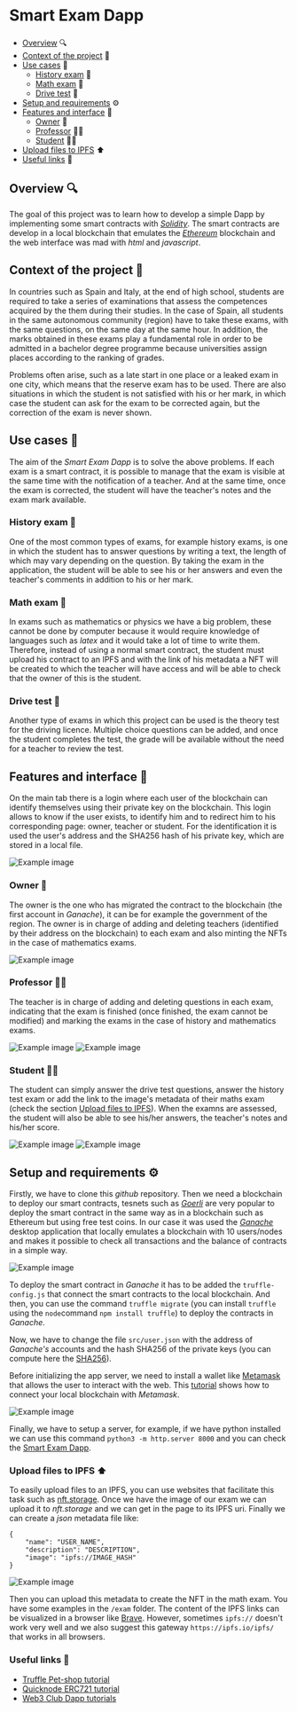 Smart Exam Dapp
=============================

###
- [Overview](#overview-mag) :mag:
- [Context of the project](#context-of-the-project-pencil) :pencil:
- [Use cases](#use-cases-page_facing_up) :page_facing_up:
    - [History exam](#history-exam-page_with_curl) :page_with_curl:
    - [Math exam](#math-exam-1234) :1234:
    - [Drive test](#drive-test-car) :car:
- [Setup and requirements](#setup-and-requirements-gear) :gear:
- [Features and interface](#features-and-interface-bookmark_tabs) :bookmark_tabs:
    - [Owner](#owner-crown) :crown:
    - [Professor](#professor-🧑‍🏫) 🧑‍🏫
    - [Student](#student-🧑‍🎓) 🧑‍🎓
- [Upload files to IPFS](#upload-files-to-ipfs-arrow_up) :arrow_up:
- [Useful links](#useful-links-link) :link:

###

## Overview :mag:   

The goal of this project was to learn how to develop a simple Dapp by implementing some smart contracts with *[Solidity](https://docs.soliditylang.org/en/v0.8.19/)*. The smart contracts are develop in a local blockchain that emulates the *[Ethereum](https://ethereum.org/en/)* blockchain and the web interface was mad with *html* and *javascript*.

## Context of the project :pencil:

In countries such as Spain and Italy, at the end of high school, students are required to take a series of examinations that assess the competences acquired by the them during their studies. In the case of Spain, all students in the same autonomous community (region) have to take these exams, with the same questions, on the same day at the same hour. In addition, the marks obtained in these exams play a fundamental role in order to be admitted in a bachelor degree programme because universities assign places according to the ranking of grades.

Problems often arise, such as a late start in one place or a leaked exam in one city, which means that the reserve exam has to be used. There are also situations in which the student is not satisfied with his or her mark, in which case the student can ask for the exam to be corrected again, but the correction of the exam is never shown.

## Use cases :page_facing_up:

The aim of the *Smart Exam Dapp* is to solve the above problems. If each exam is a smart contract, it is possible to manage that the exam is visible at the same time with the notification of a teacher. And at the same time, once the exam is corrected, the student will have the teacher's notes and the exam mark available.

### History exam :page_with_curl:
One of the most common types of exams, for example history exams, is one in which the student has to answer questions by writing a text, the length of which may vary depending on the question. By taking the exam in the application, the student will be able to see his or her answers and even the teacher's comments in addition to his or her mark.

### Math exam :1234:
In exams such as mathematics or physics we have a big problem, these cannot be done by computer because it would require knowledge of languages such as *latex* and it would take a lot of time to write them. Therefore, instead of using a normal smart contract, the student must upload his contract to an IPFS and with the link of his metadata a NFT will be created to which the teacher will have access and will be able to check that the owner of this is the student.


### Drive test :car:
Another type of exams in which this project can be used is the theory test for the driving licence. Multiple choice questions can be added, and once the student completes the test, the grade will be available without the need for a teacher to review the test.

## Features and interface :bookmark_tabs:
On the main tab there is a login where each user of the blockchain can identify themselves using their private key on the blockchain. This login allows to know if the user exists, to identify him and to redirect him to his corresponding page: owner, teacher or student. For the identification it is used the user's address and the SHA256 hash of his private key, which are stored in a local file.

![Example image](./images/login.png)

### Owner :crown:

The owner is the one who has migrated the contract to the blockchain (the first account in *Ganache*), it can be for example the government of the region.  The owner is in charge of adding and deleting teachers (identified by their address on the blockchain) to each exam and also minting the NFTs in the case of mathematics exams.

![Example image](./images/owner.png)

### Professor 🧑‍🏫

The teacher is in charge of adding and deleting questions in each exam, indicating that the exam is finished (once finished, the exam cannot be modified) and marking the exams in the case of history and mathematics exams.

![Example image](./images/professor1.png)
![Example image](./images/professor2.png)

### Student 🧑‍🎓

The student can simply answer the drive test questions, answer the history test exam or add the link to the image's metadata of their maths exam (check the section [Upload files to IPFS](upload-files-to-ipfs-arrow_up)). When the examns are assessed, the student will also be able to see his/her answers, the teacher's notes and his/her score. 

![Example image](./images/student1.png)
![Example image](./images/student2.png)

## Setup and requirements :gear:

Firstly, we have to clone this *github* repository. Then we need a blockchain to deploy our smart contracts, tesnets such as *[Goerli](https://goerli.net/)* are very popular to deploy the smart contract in the same way as in a blockchain such as Ethereum but using free test coins. In our case it was used the *[Ganache](https://trufflesuite.com/ganache/)* desktop application that locally emulates a blockchain with 10 users/nodes and makes it possible to check all transactions and the balance of contracts in a simple way.

![Example image](./images/ganache.png)


To deploy the smart contract in *Ganache* it has to be added the `truffle-config.js` that connect the smart contracts to the local blockchain. And then, you can use the command `truffle migrate` (you can install `truffle` using the `node`command `npm install truffle`) to deploy the contracts in *Ganache*.

Now, we have to change the file `src/user.json` with the address of *Ganache's* accounts and the hash SHA256 of the private keys (you can compute here the [SHA256](https://emn178.github.io/online-tools/sha256.html)).

Before initializing the app server, we need to install a wallet like [Metamask](https://metamask.io/) that allows the user to interact with the web. This [tutorial](https://www.youtube.com/watch?v=lv4HEyiw4EQ) shows how to connect your local blockchain with *Metamask*.

![Example image](./images/metamask.png)


Finally, we have to setup a server, for example, if we have python installed we can use this command `python3 -m http.server 8000` and you can check the [Smart Exam Dapp](https://localhost:8000). 

### Upload files to IPFS :arrow_up:

To easily upload files to an IPFS, you can use websites that facilitate this task such as [nft.storage](https://nft.storage/). Once we have the image of our exam we can upload it to *nft.storage* and we can get in the page to its IPFS uri. Finally we can create a *json* metadata file like:

```
{
    "name": "USER_NAME",
    "description": "DESCRIPTION",
    "image": "ipfs://IMAGE_HASH"
}
```

![Example image](./images/nftstorage.png)


Then you can upload this metadata to create the NFT in the math exam. You have some examples in the `/exam` folder. The content of the IPFS links can be visualized in a browser like [Brave](https://brave.com/es/). However, sometimes `ipfs://` doesn't work very well and we also suggest this gateway `https://ipfs.io/ipfs/` that works in all browsers.

### Useful links :link:

- [Truffle Pet-shop tutorial](https://trufflesuite.com/guides/pet-shop/)
- [Quicknode ERC721 tutorial](https://www.quicknode.com/guides/ethereum-development/nfts/como-crear-y-lanzar-un-erc-721-nft/#:~:text=ERC%2D721%20fue%20creado%20para,EVM%20(Ethereum%20Virtual%20Machine).)
- [Web3 Club Dapp tutorials](https://www.youtube.com/channel/UCJbA7dA_YPbnef0vEBFuhKQ/videos)



